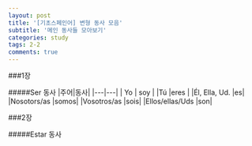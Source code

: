 ```yaml
---
layout: post
title: '[기초스페인어] 변형 동사 모음'
subtitle: '메인 동사들 모아보기'
categories: study
tags: 2-2
comments: true
---
```


###1장


#####Ser 동사
|주어|동사|
|---|---|
| Yo | soy |
|Tú  |eres |
|Él, Ella, Ud. |es|
|Nosotors/as |somos|
|Vosotros/as |sois|
|Ellos/ellas/Uds |son|


###2장


#####Estar 동사